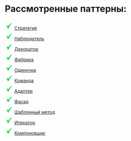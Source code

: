 # Рассмотренные паттерны:
![Check mark](Check-mark.png)[Стратегия](https://github.com/Nikita-Programmer/patterns/tree/main/Program)  
![Check mark](Check-mark.png)[Наблюдатель](https://github.com/Nikita-Programmer/patterns/tree/main/Program2)  
![Check mark](Check-mark.png)[Декоратор](https://github.com/Nikita-Programmer/patterns/tree/main/Program3)  
![Check mark](Check-mark.png)[Фабрика](https://github.com/Nikita-Programmer/patterns/tree/main/Program4)  
![Check mark](Check-mark.png)[Одиночка](https://github.com/Nikita-Programmer/patterns/tree/main/Program5)  
![Check mark](Check-mark.png)[Команда](https://github.com/Nikita-Programmer/patterns/tree/main/Program6)  
![Check mark](Check-mark.png)[Адаптер](https://github.com/Nikita-Programmer/patterns/tree/main/Program7)  
![Check mark](Check-mark.png)[Фасад](https://github.com/Nikita-Programmer/patterns/tree/main/Program8)  
![Check mark](Check-mark.png)[Шаблонный метод](https://github.com/Nikita-Programmer/patterns/tree/main/Program9)  
![Check mark](Check-mark.png)[Итератор](https://github.com/Nikita-Programmer/patterns/tree/main/Program10)  
![Check mark](Check-mark.png)[Компоновщик](https://github.com/Nikita-Programmer/patterns/tree/main/Program11)
